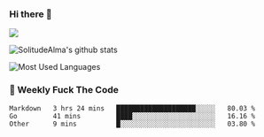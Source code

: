 ### Hi there 👋

<p>
  <a href="https://count.getloli.com/"><img src="https://count.getloli.com/get/@:solitudealma"></a>
</p>

![SolitudeAlma's github stats](https://github-readme-stats.vercel.app/api?username=solitudealma&show_icons=true&theme=radical)

![Most Used Languages](https://github-readme-stats.vercel.app/api/top-langs/?username=solitudealma&layout=compact&hide_border=true&theme=dark)
<!-- ![visitors](https://visitor-badge.glitch.me/badge?page_id=solitudealma.solitudealma.id) -->


### :dart: Weekly Fuck The Code

<!--START_SECTION:waka-->

```text
Markdown   3 hrs 24 mins   ████████████████████░░░░░   80.03 %
Go         41 mins         ████░░░░░░░░░░░░░░░░░░░░░   16.16 %
Other      9 mins          █░░░░░░░░░░░░░░░░░░░░░░░░   03.80 %
```

<!--END_SECTION:waka-->
